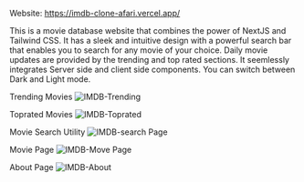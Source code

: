 Website: https://imdb-clone-afari.vercel.app/

This is a movie database website that combines the power of NextJS and Tailwind CSS. It has a sleek and intuitive design with a powerful search bar that enables you to search for any movie of your choice. Daily movie updates are provided by the trending and top rated sections. It seemlessly integrates Server side and client side components. You can switch between Dark and Light mode.

Trending Movies
![IMDB-Trending](https://github.com/Stephen-Afari/imdb/assets/62534292/6220ca48-d825-48cc-bc10-549417fabea8)

Toprated Movies
![IMDB-Toprated](https://github.com/Stephen-Afari/imdb/assets/62534292/902486ae-c08e-4a4d-8fad-66abd57196d8)

Movie Search Utility
![IMDB-search Page](https://github.com/Stephen-Afari/imdb/assets/62534292/1e7f865c-8577-45df-9440-b48433b15e15)

Movie Page
![IMDB-Move Page](https://github.com/Stephen-Afari/imdb/assets/62534292/15c6fda0-5581-4537-8b3f-95c2aeddbcb7)

About Page
![IMDB-About](https://github.com/Stephen-Afari/imdb/assets/62534292/fccae4d1-c8a8-4345-8ba4-134121b4b1fb)

